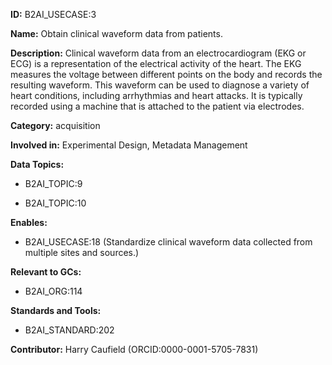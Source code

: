 **ID:** B2AI_USECASE:3

**Name:** Obtain clinical waveform data from patients.

**Description:** Clinical waveform data from an electrocardiogram (EKG or ECG) is a representation of the electrical activity of the heart. The EKG measures the voltage between different points on the body and records the resulting waveform. This waveform can be used to diagnose a variety of heart conditions, including arrhythmias and heart attacks. It is typically recorded using a machine that is attached to the patient via electrodes.

**Category:** acquisition

**Involved in:** Experimental Design, Metadata Management

**Data Topics:**

- B2AI_TOPIC:9

- B2AI_TOPIC:10

**Enables:**

- B2AI_USECASE:18 (Standardize clinical waveform data collected from multiple sites and sources.)

**Relevant to GCs:**

- B2AI_ORG:114

**Standards and Tools:**

- B2AI_STANDARD:202

**Contributor:** Harry Caufield
 (ORCID:0000-0001-5705-7831)

